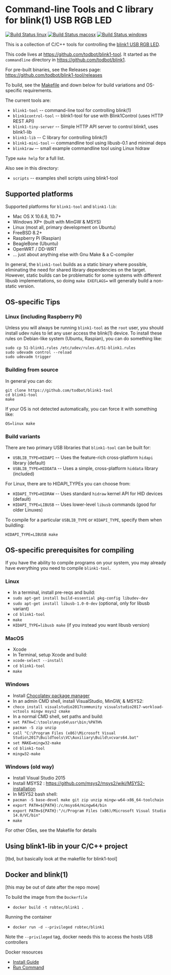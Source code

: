 # Command-line Tools and C library for blink(1) USB RGB LED

[![Build Status linux](https://api.cirrus-ci.com/github/todbot/blink1-tool.svg?task=linux)](https://cirrus-ci.com/github/todbot/blink1-tool)
[![Build Status macosx](https://api.cirrus-ci.com/github/todbot/blink1-tool.svg?task=macosx)](https://cirrus-ci.com/github/todbot/blink1-tool)
[![Build Status windows](https://api.cirrus-ci.com/github/todbot/blink1-tool.svg?task=windows)](https://cirrus-ci.com/github/todbot/blink1-tool)

This is a collection of C/C++ tools for controlling the [blink1 USB RGB LED](https://blink1.thingm.com/).

This code lives at https://github.com/todbot/blink1-tool.
It started as the `commandline` directory in https://github.com/todbot/blink1.

For pre-built binaries, see the Releases page: https://github.com/todbot/blink1-tool/releases

To build, see the [Makefile](./Makefile) and down below
for build variations and OS-specific requirements.

The current tools are:

- `blink1-tool` -- command-line tool for controlling blink(1)
- `blink1control-tool` -- blink1-tool for use with Blink1Control (uses HTTP REST API)
- `blink1-tiny-server` -- Simple HTTP API server to control blink1, uses blink1-lib
- `blink1-lib` -- C library for controlling blink(1)
- `blink1-mini-tool` -- commandline tool using libusb-0.1 and minimal deps
- `blink1raw` -- small example commandline tool using Linux hidraw

Type `make help` for a full list.

Also see in this directory:
- `scripts` -- examples shell scripts using blink1-tool

## Supported platforms

Supported platforms for `blink1-tool` and `blink1-lib`:

- Mac OS X 10.6.8, 10.7+
- Windows XP+ (built with MinGW & MSYS)
- Linux (most all, primary development on Ubuntu)
- FreeBSD 8.2+
- Raspberry Pi (Raspian)
- BeagleBone (Ubuntu)
- OpenWRT / DD-WRT
- ... just about anything else with Gnu Make & a C-compiler

In general, the `blink1-tool` builds as a static binary where possible,
eliminating the need for shared library dependencies on the target.
However, static builds can be problematic for some systems with different
libusb implementations, so doing `make EXEFLAGS=` will generally build a non-static version.

## OS-specific Tips

### Linux (including Raspberry Pi)

Unless you will always be running `blink1-tool` as the `root` user, you should
install udev rules to let any user access the blink(1) device.  To install these
rules on Debian-like system (Ubuntu, Raspian), you can do something like:
```
sudo cp 51-blink1.rules /etc/udev/rules.d/51-blink1.rules
sudo udevadm control --reload
sudo udevadm trigger
```


### Building from source

In general you can do:

```
git clone https://github.com/todbot/blink1-tool
cd blink1-tool
make
```

If your OS is not detected automatically, you can force it with something like:
```
OS=linux make
```

### Build variants

There are two primary USB libraries that `blink1-tool` can be built for:
- `USBLIB_TYPE=HIDAPI` -- Uses the feature-rich cross-platform `hidapi` library (default)
- `USBLIB_TYPE=HIDDATA` -- Uses a simple, cross-platform `hiddata` library (included)

For Linux, there are to HIDAPI_TYPEs you can choose from:
- `HIDAPI_TYPE=HIDRAW` -- Uses standard `hidraw` kernel API for HID devices  (default)
- `HIDAPI_TYPE=LIBUSB` -- Uses lower-level `libusb` commands (good for older Linuxes)

To compile for a particular `USBLIB_TYPE` or `HIDAPI_TYPE`, specify them when buildling:

```
HIDAPI_TYPE=LIBUSB make
```

## OS-specific prerequisites for compiling

If you have the ability to compile programs on your system,
you may already have everything you need to compile `blink1-tool`.

### Linux
- In a terminal, install pre-reqs and build:
- `sudo apt-get install build-essential pkg-config libudev-dev`
- `sudo apt-get install libusb-1.0-0-dev`  (optional, only for libusb variant)
- `cd blink1-tool`
- `make`
- `HIDAPI_TYPE=libusb make` (if you instead you want libusb version)

### MacOS
- Xcode
- In Terminal, setup Xcode and build:
- `xcode-select --install`
- `cd blink1-tool`
- `make`

### Windows
- Install [Chocolatey package manager](https://chocolatey.org/)
- In an admin CMD shell, install VisualStudio, MinGW, & MSYS2:
- `choco install visualstudio2017community visualstudio2017-workload-vctools mingw msys2 cmake`
- In a normal CMD shell, set paths and build:
- `set PATH=C:\tools\msys64\usr\bin;%PATH%`
- `pacman -S zip unzip`
- `call "C:\Program Files (x86)\Microsoft Visual Studio\2017\BuildTools\VC\Auxiliary\Build\vcvars64.bat"`
- `set MAKE=mingw32-make`
- `cd blink1-tool`
- `mingw32-make`

### Windows (old way)
- Install Visual Studio 2015
- Install MSYS2 : https://github.com/msys2/msys2/wiki/MSYS2-installation
- In MSYS2 bash shell:
- `pacman -S base-devel make git zip unzip mingw-w64-x86_64-toolchain`
- `export PATH=${PATH}:/c/msys64/mingw64/bin`
- `export PATH=${PATH}:"/c/Program Files (x86)/Microsoft Visual Studio 14.0/VC/bin"`
- `make`


For other OSes, see the Makefile for details


## Using blink1-lib in your C/C++ project
[tbd, but basically look at the makefile for blink1-tool]


## Docker and blink(1)
[this may be out of date after the repo move]

To build the image from the `Dockerfile`

- `docker build -t robtec/blink1 .`

Running the container

- `docker run -d --privileged robtec/blink1`

Note the `--privileged` tag, docker needs this to access the hosts USB controllers

Docker resources
- [Install Guide](https://docs.docker.com/installation/)
- [Run Command](https://docs.docker.com/reference/run/)
